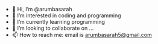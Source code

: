 - 👋 Hi, I’m @arumbasarah
- 👀 I’m interested in coding and programming 
- 🌱 I’m currently learning programming 
- 💞️ I’m looking to collaborate on ...
- 📫 How to reach me: email is arumbasarah5@gmail.com


<!---
arumbasarah/arumbasarah is a ✨ special ✨ repository because its `README.md` (this file) appears on your GitHub profile.
You can click the Preview link to take a look at your changes.
--->
